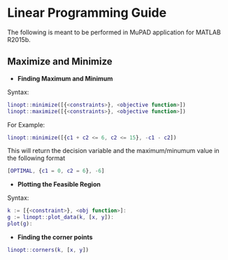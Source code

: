 # Linear Programming Guide
The following is meant to be performed in MuPAD application for MATLAB R2015b.

## Maximize and Minimize

* __Finding Maximum and Minimum__

Syntax:
```MATLAB
linopt::minimize([{<constraints>}, <objective function>])
linopt::maximize([{<constraints>}, <objective function>])
```
For Example:
```MATLAB
linopt::minimize([{c1 + c2 <= 6, c2 <= 15}, -c1 - c2])
```
This will return the decision variable and the maximum/minumum value in the following format
```MATLAB
[OPTIMAL, {c1 = 0, c2 = 6}, -6]
```

* __Plotting the Feasible Region__

Syntax:
```MATLAB
k := [{<constraint>}, <obj function>]:
g := linopt::plot_data(k, [x, y]):
plot(g):
```
* __Finding the corner points__

```MATLAB
linopt::corners(k, [x, y])
```
